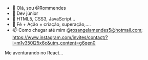- 👋 Olá, sou @Rommendes
 - 👀 Dev júnior
 - 🌱  HTML5, CSS3, JavaScript...
 - 💞️ Fé + Ação = criação, superação,....
 - 📫 Como chegar até mim @rosangelamendes5@hotmail.com; https://www.instagram.com/invites/contact/?i=m1v350l25x6c&utm_content=g6qen0 

 <!--
 Rommendes / Rommendes é um repositório ✨ especial ✨ porque seu `README.md` (este arquivo) aparece em seu perfil GitHub.
 Você pode clicar no link Visualizar para ver suas alterações.
 -->
Me aventurando no React...
